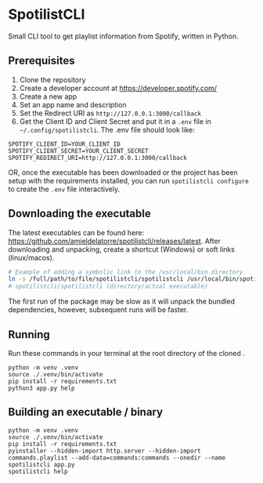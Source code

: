 # SpotilistCLI
Small CLI tool to get playlist information from Spotify, written in Python.

## Prerequisites
1. Clone the repository
2. Create a developer account at https://developer.spotify.com/
3. Create a new app
4. Set an app name and description
5. Set the Redirect URI as `http://127.0.0.1:3000/callback`
6. Get the Client ID and Client Secret and put it in a `.env` file in `~/.config/spotilistcli`. The .env file should look like:

```Dotenv
SPOTIFY_CLIENT_ID=YOUR_CLIENT_ID
SPOTIFY_CLIENT_SECRET=YOUR_CLIENT_SECRET
SPOTIFY_REDIRECT_URI=http://127.0.0.1:3000/callback
```

OR, once the executable has been downloaded or the project has been setup with the requirements installed, you can run `spotilistcli configure` to create the `.env` file interactively.

## Downloading the executable
The latest executables can be found here: https://github.com/amieldelatorre/spotilistcli/releases/latest. After downloading and unpacking, create a shortcut (Windows) or soft links (linux/macos).

```bash
# Example of adding a symbolic link to the /usr/local/bin directory
ln -s /full/path/to/file/spotilistcli/spotilistcli /usr/local/bin/spotilistcli
# spotilistcli/spotilistcli (directory/actual executable)
```

The first run of the package may be slow as it will unpack the bundled dependencies, however, subsequent runs will be faster.

## Running
Run these commands in your terminal at the root directory of the cloned .
```shell
python -m venv .venv
source ./.venv/bin/activate
pip install -r requirements.txt
python3 app.py help
```

## Building an executable / binary
```shell
python -m venv .venv
source ./.venv/bin/activate
pip install -r requirements.txt
pyinstaller --hidden-import http.server --hidden-import commands.playlist --add-data=commands:commands --onedir --name spotilistcli app.py
spotilistcli help
```